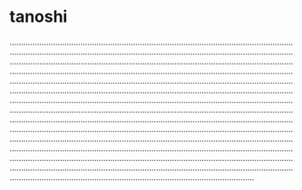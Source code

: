 # tanoshi

...................................................................................................................................................................................................................................................................................................................................................................................................................................................................................................................................................................................................................................................................................................................................................................................................................................................................................................................................................................................................................................................................................................................................................................................................................................................................................................................................................................................................................................................................................................................................................................................................................................................................................................................................................................................................................................................................................................................